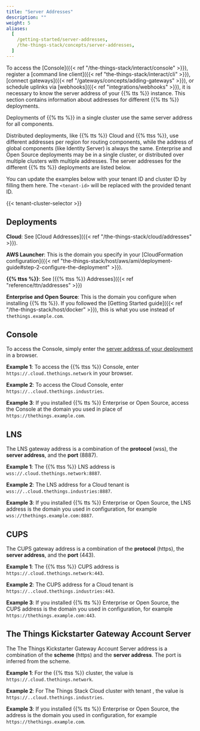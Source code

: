 ```yaml
---
title: "Server Addresses"
description: ""
weight: 5
aliases:
  [
    /getting-started/server-addresses,
    /the-things-stack/concepts/server-addresses,
  ]
---
```


To access the [Console]({{< ref "/the-things-stack/interact/console" >}}), register a [command line client]({{< ref "the-things-stack/interact/cli" >}}), [connect gateways]({{< ref "/gateways/concepts/adding-gateways" >}}), or schedule uplinks via [webhooks]({{< ref "integrations/webhooks" >}}), it is necessary to know the server address of your {{% tts %}} instance. This section contains information about addresses for different {{% tts %}} deployments.

<!--more-->

Deployments of {{% tts %}} in a single cluster use the same server address for all components.

Distributed deployments, like {{% tts %}} Cloud and {{% ttss %}}, use different addresses per region for routing components, while the address of global components (like Identity Server) is always the same. Enterprise and Open Source deployments may be in a single cluster, or distributed over multiple clusters with multiple addresses.
The server addresses for the different {{% tts %}} deployments are listed below.

You can update the examples below with your tenant ID and cluster ID by filling them here. The `<tenant-id>` will be replaced with the provided tenant ID.

{{< tenant-cluster-selector >}}

## Deployments

**Cloud**: See [Cloud Addresses]({{< ref "/the-things-stack/cloud/addresses" >}}).

**AWS Launcher**: This is the domain you specify in your [CloudFormation configuration]({{< ref "the-things-stack/host/aws/ami/deployment-guide#step-2-configure-the-deployment" >}}).

**{{% ttss %}}**: See [{{% ttss %}} Addresses]({{< ref "reference/ttn/addresses" >}})

**Enterprise and Open Source**: This is the domain you configure when installing {{% tts %}}. If you followed the [Getting Started guide]({{< ref "/the-things-stack/host/docker" >}}), this is what you use instead of `thethings.example.com`.

## Console

To access the Console, simply enter the [server address of your deployment](#deployments) in a browser.

**Example 1**: To access the <code data-content="cluster-address"><span data-content="cluster-id"></span></code> {{% ttss %}} Console, enter <code data-content="cluster-address"> https://<span data-content="cluster-id"></span>.cloud.thethings.network</code> in your browser.

**Example 2**: To access the <code data-content="cluster-address"><span data-content="cluster-id"></span></code> Cloud Console, enter <code data-content="cluster-address"> https://<span data-content="tenant-id"></span>.<span  data-content="cluster-id"></span>.cloud.thethings.industries</code>.

**Example 3**: If you installed {{% tts %}} Enterprise or Open Source, access the Console at the domain you used in place of `https://thethings.example.com`.

## LNS

The LNS gateway address is a combination of the **protocol** (wss), the **server address**, and the **port** (8887).

**Example 1**: The <code data-content="cluster-address"><span data-content="cluster-id"></span></code> {{% ttss %}} LNS address is <code data-content="cluster-address">wss://<span data-content="cluster-id"></span>.cloud.thethings.network:8887</code>.

**Example 2**: The LNS address for a <code data-content="cluster-address"><span data-content="cluster-id"></span></code> Cloud tenant is <code data-content="cluster-address">wss://<span data-content="tenant-id"></span>.<span data-content="cluster-id"></span>.cloud.thethings.industries:8887</code>.

**Example 3**: If you installed {{% tts %}} Enterprise or Open Source, the LNS address is the domain you used in configuration, for example `wss://thethings.example.com:8887`.

## CUPS

The CUPS gateway address is a combination of the **protocol** (https), the **server address**, and the **port** (443).

**Example 1**: The <code data-content="cluster-address"><span data-content="cluster-id"></span></code> {{% ttss %}} CUPS address is <code data-content="cluster-address">https://<span data-content="cluster-id"></span>.cloud.thethings.network:443</code>.

**Example 2**: The CUPS address for a <code data-content="cluster-address"><span data-content="cluster-id"></span></code> Cloud tenant is <code data-content="cluster-address">https://<span data-content="tenant-id"></span>.<span data-content="cluster-id"></span>.cloud.thethings.industries:443</code>.

**Example 3**: If you installed {{% tts %}} Enterprise or Open Source, the CUPS address is the domain you used in configuration, for example `https://thethings.example.com:443`.

## The Things Kickstarter Gateway Account Server

The The Things Kickstarter Gateway Account Server address is a combination of the **scheme** (https) and the **server address**. The port is inferred from the scheme.

**Example 1**: For the <code data-content="cluster-address"><span data-content="cluster-id"></span></code> {{% ttss %}} cluster, the value is <code data-content="cluster-address">https://<span data-content="cluster-id"></span>.cloud.thethings.network</code>.

**Example 2**: For The Things Stack Cloud cluster <code data-content="cluster-address"><span data-content="cluster-id"></span></code> with tenant <code data-content="cluster-address"><span data-content="tenant-id"></span></code>, the value is <code data-content="cluster-address">https://<span data-content="tenant-id"></span>.<span data-content="cluster-id"></span>.cloud.thethings.industries</code>.

**Example 3**: If you installed {{% tts %}} Enterprise or Open Source, the address is the domain you used in configuration, for example `https://thethings.example.com`.
